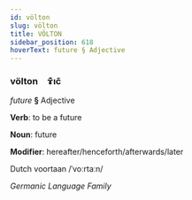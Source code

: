 ```yaml
---
id: völton
slug: völton
title: VÖLTON
sidebar_position: 618
hoverText: future § Adjective
---
```


### völton&emsp;<span kind="abugida">ɤ͊ıc̃</span>

*future* **§** Adjective

**Verb**: to be a future

**Noun**: future

**Modifier**: hereafter/henceforth/afterwards/later

Dutch voortaan /ˈvoːrtaːn/

*Germanic Language Family*